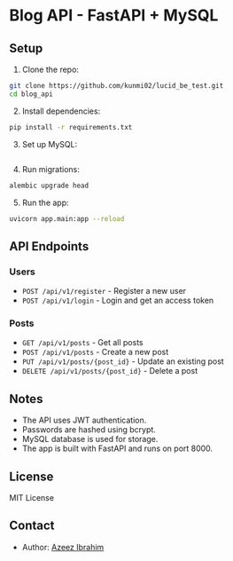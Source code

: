 # Blog API - FastAPI + MySQL

## Setup

1. Clone the repo:
```bash
git clone https://github.com/kunmi02/lucid_be_test.git
cd blog_api
```

2. Install dependencies:
```bash
pip install -r requirements.txt
```

3. Set up MySQL:
```bash

```

4. Run migrations:
```bash
alembic upgrade head
```

5. Run the app:
```bash
uvicorn app.main:app --reload
```

## API Endpoints

### Users

- `POST /api/v1/register` - Register a new user
- `POST /api/v1/login` - Login and get an access token

### Posts

- `GET /api/v1/posts` - Get all posts
- `POST /api/v1/posts` - Create a new post
- `PUT /api/v1/posts/{post_id}` - Update an existing post
- `DELETE /api/v1/posts/{post_id}` - Delete a post

## Notes

- The API uses JWT authentication.
- Passwords are hashed using bcrypt.
- MySQL database is used for storage.
- The app is built with FastAPI and runs on port 8000.

## License

MIT License

## Contact

- Author: [Azeez Ibrahim](mailto:azeezibrahim02@gmail.com)
